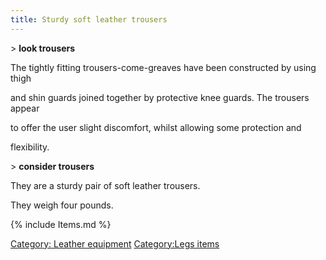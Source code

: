```yaml
---
title: Sturdy soft leather trousers
---
```


\> **look trousers**

The tightly fitting trousers-come-greaves have been constructed by using
thigh

and shin guards joined together by protective knee guards. The trousers
appear

to offer the user slight discomfort, whilst allowing some protection and

flexibility.

\> **consider trousers**

They are a sturdy pair of soft leather trousers.

They weigh four pounds.

{% include Items.md %}

[Category: Leather equipment](Category:_Leather_equipment "wikilink")
[Category:Legs items](Category:Legs_items "wikilink")